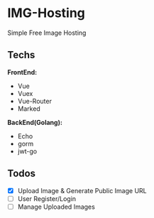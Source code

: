 # IMG-Hosting
Simple Free Image Hosting

## Techs
**FrontEnd:**
* Vue
* Vuex
* Vue-Router
* Marked

**BackEnd(Golang):**
* Echo
* gorm
* jwt-go


## Todos
- [x] Upload Image & Generate Public Image URL
- [ ] User Register/Login
- [ ] Manage Uploaded Images
